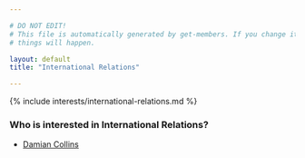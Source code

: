 ```yaml
---

# DO NOT EDIT!
# This file is automatically generated by get-members. If you change it, bad
# things will happen.

layout: default
title: "International Relations"

---
```


{% include interests/international-relations.md %}

### Who is interested in International Relations?


* [Damian Collins](/members/damian-collins.html)

